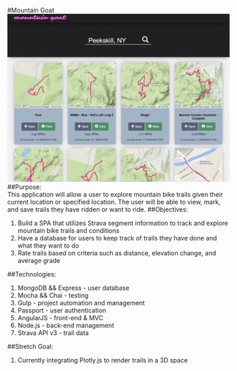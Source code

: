 #Mountain Goat  
![](screen.jpg)
##Purpose:  
This application will allow a user to explore mountain bike trails given their current location or specified location. The user will be able to view, mark, and save trails they have ridden or want to ride.
##Objectives:  
1. Build a SPA that utilizes Strava segment information to track and explore mountain bike trails and conditions  
1. Have a database for users to keep track of trails they have done and what they want to do  
1. Rate trails based on criteria such as distance, elevation change, and average grade  

##Technologies:  
1. MongoDB && Express - user database  
1. Mocha && Chai - testing  
1. Gulp - project automation and management
1. Passport - user authentication  
1. AngularJS - front-end & MVC  
1. Node.js - back-end management  
1. Strava API v3 - trail data  

##Stretch Goal:  
1. Currently integrating Plotly.js to render trails in a 3D space
